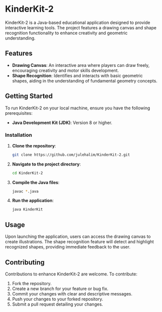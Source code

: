 # KinderKit-2

KinderKit-2 is a Java-based educational application designed to provide interactive learning tools. The project features a drawing canvas and shape recognition functionality to enhance creativity and geometric understanding.

## Features

- **Drawing Canvas**: An interactive area where players can draw freely, encouraging creativity and motor skills development.
- **Shape Recognition**: Identifies and interacts with basic geometric shapes, aiding in the understanding of fundamental geometry concepts.

## Getting Started

To run KinderKit-2 on your local machine, ensure you have the following prerequisites:

- **Java Development Kit (JDK)**: Version 8 or higher.

### Installation

1. **Clone the repository**:

   ```bash
   git clone https://github.com/julehalim/KinderKit-2.git
   ```

2. **Navigate to the project directory**:

   ```bash
   cd KinderKit-2
   ```

3. **Compile the Java files**:

   ```bash
   javac *.java
   ```

4. **Run the application**:

   ```bash
   java KinderKit
   ```

## Usage

Upon launching the application, users can access the drawing canvas to create illustrations. The shape recognition feature will detect and highlight recognized shapes, providing immediate feedback to the user.

## Contributing

Contributions to enhance KinderKit-2 are welcome. To contribute:

1. Fork the repository.
2. Create a new branch for your feature or bug fix.
3. Commit your changes with clear and descriptive messages.
4. Push your changes to your forked repository.
5. Submit a pull request detailing your changes.

